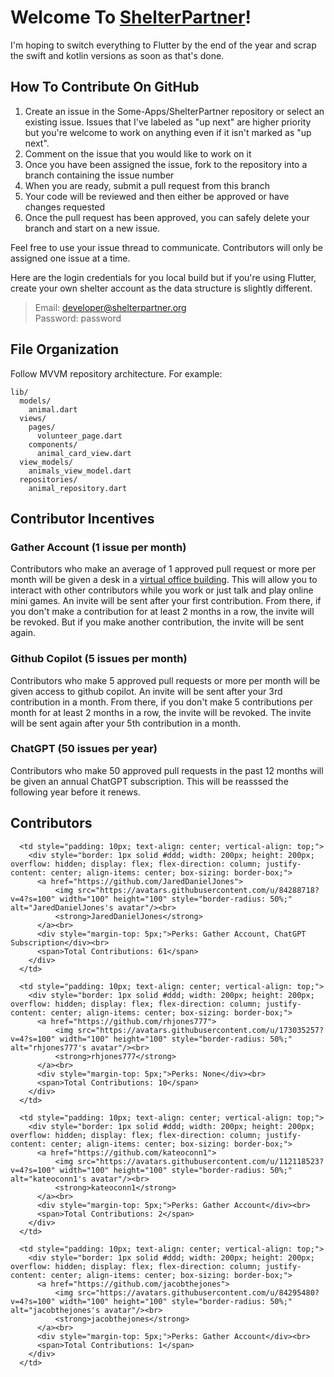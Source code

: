 # Welcome To [ShelterPartner](https://shelterpartner.org)!

I'm hoping to switch everything to Flutter by the end of the year and scrap the swift and kotlin versions as soon as that's done.

## How To Contribute On GitHub
1. Create an issue in the Some-Apps/ShelterPartner repository or select an existing issue. Issues that I've labeled as "up next" are higher priority but you're welcome to work on anything even if it isn't marked as "up next".
2. Comment on the issue that you would like to work on it
3. Once you have been assigned the issue, fork to the repository into a branch containing the issue number
4. When you are ready, submit a pull request from this branch
5. Your code will be reviewed and then either be approved or have changes requested
6. Once the pull request has been approved, you can safely delete your branch and start on a new issue.

Feel free to use your issue thread to communicate. Contributors will only be assigned one issue at a time.

Here are the login credentials for you local build but if you're using Flutter, create your own shelter account as the data structure is slightly different.
> Email: developer@shelterpartner.org\
> Password: password

## File Organization
Follow MVVM repository architecture. For example:

```plaintext
lib/
  models/
    animal.dart
  views/
    pages/
      volunteer_page.dart
    components/
      animal_card_view.dart
  view_models/
    animals_view_model.dart
  repositories/
    animal_repository.dart
```


## Contributor Incentives

### Gather Account (1 issue per month)
Contributors who make an average of 1 approved pull request or more per month will be given a desk in a [virtual office building](https://gather.town). This will allow you to interact with other contributors while you work or just talk and play online mini games. An invite will be sent after your first contribution. From there, if you don't make a contribution for at least 2 months in a row, the invite will be revoked. But if you make another contribution, the invite will be sent again.

### Github Copilot (5 issues per month)
Contributors who make 5 approved pull requests or more per month will be given access to github copilot. An invite will be sent after your 3rd contribution in a month. From there, if you don't make 5 contributions per month for at least 2 months in a row, the invite will be revoked. The invite will be sent again after your 5th contribution in a month.

### ChatGPT (50 issues per year)
Contributors who make 50 approved pull requests in the past 12 months will be given an annual ChatGPT subscription. This will be reasssed the following year before it renews.

<!-- CONTRIBUTORS-START -->
## Contributors

<table>
  <tr>

      <td style="padding: 10px; text-align: center; vertical-align: top;">
        <div style="border: 1px solid #ddd; width: 200px; height: 200px; overflow: hidden; display: flex; flex-direction: column; justify-content: center; align-items: center; box-sizing: border-box;">
          <a href="https://github.com/JaredDanielJones">
              <img src="https://avatars.githubusercontent.com/u/84288718?v=4?s=100" width="100" height="100" style="border-radius: 50%;" alt="JaredDanielJones's avatar"/><br>
              <strong>JaredDanielJones</strong>
          </a><br>
          <div style="margin-top: 5px;">Perks: Gather Account, ChatGPT Subscription</div><br>
          <span>Total Contributions: 61</span>
        </div>
      </td>

      <td style="padding: 10px; text-align: center; vertical-align: top;">
        <div style="border: 1px solid #ddd; width: 200px; height: 200px; overflow: hidden; display: flex; flex-direction: column; justify-content: center; align-items: center; box-sizing: border-box;">
          <a href="https://github.com/rhjones777">
              <img src="https://avatars.githubusercontent.com/u/173035257?v=4?s=100" width="100" height="100" style="border-radius: 50%;" alt="rhjones777's avatar"/><br>
              <strong>rhjones777</strong>
          </a><br>
          <div style="margin-top: 5px;">Perks: None</div><br>
          <span>Total Contributions: 10</span>
        </div>
      </td>

      <td style="padding: 10px; text-align: center; vertical-align: top;">
        <div style="border: 1px solid #ddd; width: 200px; height: 200px; overflow: hidden; display: flex; flex-direction: column; justify-content: center; align-items: center; box-sizing: border-box;">
          <a href="https://github.com/kateoconn1">
              <img src="https://avatars.githubusercontent.com/u/112118523?v=4?s=100" width="100" height="100" style="border-radius: 50%;" alt="kateoconn1's avatar"/><br>
              <strong>kateoconn1</strong>
          </a><br>
          <div style="margin-top: 5px;">Perks: Gather Account</div><br>
          <span>Total Contributions: 2</span>
        </div>
      </td>

      <td style="padding: 10px; text-align: center; vertical-align: top;">
        <div style="border: 1px solid #ddd; width: 200px; height: 200px; overflow: hidden; display: flex; flex-direction: column; justify-content: center; align-items: center; box-sizing: border-box;">
          <a href="https://github.com/jacobthejones">
              <img src="https://avatars.githubusercontent.com/u/84295480?v=4?s=100" width="100" height="100" style="border-radius: 50%;" alt="jacobthejones's avatar"/><br>
              <strong>jacobthejones</strong>
          </a><br>
          <div style="margin-top: 5px;">Perks: Gather Account</div><br>
          <span>Total Contributions: 1</span>
        </div>
      </td>

  </tr>
</table>

<!-- CONTRIBUTORS-END -->
<!-- CONTRIBUTORS-END -->




